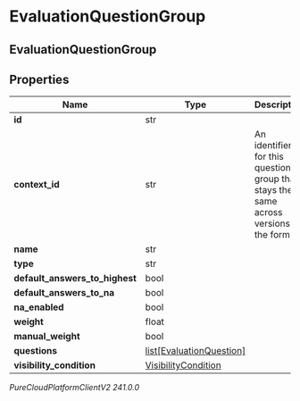 # EvaluationQuestionGroup

## EvaluationQuestionGroup

## Properties

|Name | Type | Description | Notes|
|------------ | ------------- | ------------- | -------------|
| **id** | str |  | [optional] |
| **context_id** | str | An identifier for this question group that stays the same across versions of the form. | [optional] |
| **name** | str |  | [optional] |
| **type** | str |  | [optional] |
| **default_answers_to_highest** | bool |  | [optional] |
| **default_answers_to_na** | bool |  | [optional] |
| **na_enabled** | bool |  | [optional] |
| **weight** | float |  | [optional] |
| **manual_weight** | bool |  | [optional] |
| **questions** | [list[EvaluationQuestion]](EvaluationQuestion) |  | [optional] |
| **visibility_condition** | [VisibilityCondition](VisibilityCondition) |  | [optional] |



_PureCloudPlatformClientV2 241.0.0_
